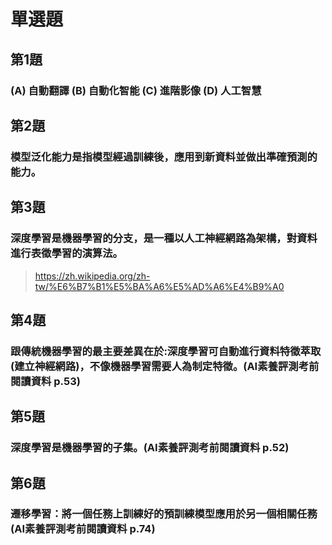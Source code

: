 # 單選題
## 第1題
### (A) 自動翻譯 (B) 自動化智能 (C) 進階影像 (D) 人工智慧

## 第2題
### 模型泛化能力是指模型經過訓練後，應用到新資料並做出準確預測的能力。

## 第3題
### 深度學習是機器學習的分支，是一種以人工神經網路為架構，對資料進行表徵學習的演算法。
> https://zh.wikipedia.org/zh-tw/%E6%B7%B1%E5%BA%A6%E5%AD%A6%E4%B9%A0

## 第4題
### 跟傳統機器學習的最主要差異在於:深度學習可自動進行資料特徵萃取(建立神經網路)，不像機器學習需要人為制定特徵。(AI素養評測考前閱讀資料 p.53)

## 第5題
### 深度學習是機器學習的子集。(AI素養評測考前閱讀資料 p.52)

## 第6題
### 遷移學習：將一個任務上訓練好的預訓練模型應用於另一個相關任務(AI素養評測考前閱讀資料 p.74)
